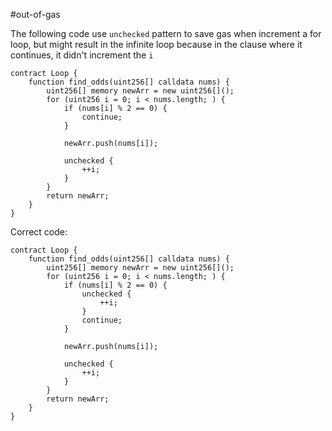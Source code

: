 #out-of-gas

The following code use `unchecked` pattern to save gas when increment a for loop, but might result in the infinite loop because in the clause where it continues, it didn't increment the `i`
```solidity
contract Loop {
	function find_odds(uint256[] calldata nums) {
		uint256[] memory newArr = new uint256[]();
		for (uint256 i = 0; i < nums.length; ) {
			if (nums[i] % 2 == 0) {
				continue;
			}

			newArr.push(nums[i]);

			unchecked {
				++i;
			}
		}
		return newArr;
	}
}
```


Correct code:
```solidity
contract Loop {
	function find_odds(uint256[] calldata nums) {
		uint256[] memory newArr = new uint256[]();
		for (uint256 i = 0; i < nums.length; ) {
			if (nums[i] % 2 == 0) {
				unchecked {
					++i;
				}
				continue;
			}

			newArr.push(nums[i]);

			unchecked {
				++i;
			}
		}
		return newArr;
	}
}
```